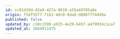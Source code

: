 ```yaml
---
id: cc91d19d-d2a9-427a-9610-a55a49785a8e
origin: f5df55f7-71b2-4dc0-9da8-d8867ff4d49a
published: false
updated_by: c10c1599-a925-4e29-b45f-a4f9934c1ca7
updated_at: 1664911475
---
```

